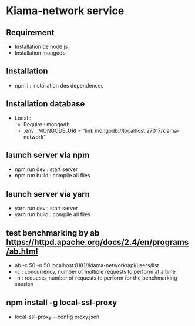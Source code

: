 # Kiama-network service

## Requirement
- Installation de node js
- Installation mongodb

## Installation
* npm i : installation des dependences

## Installation database
* Local :
    * Require : mongodb
    * .env :  MONGODB_URI = "link mongodb://localhost:27017/kiama-network"

## launch server via npm 
* npm run dev : start server
* npm run build : compile all files

## launch server via yarn
* yarn run dev : start server
* yarn run build : compile all files

## test benchmarking by ab https://httpd.apache.org/docs/2.4/en/programs/ab.html
* ab -c 50 -n 50 localhost:8181//kiama-network/api/users/list
* -c : concurrency, number of multiple requests to perform at a time 
* -n : requests, number of requests to perform for the benchmarking session

## npm install -g local-ssl-proxy 
* local-ssl-proxy --config proxy.json


